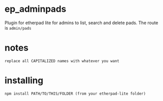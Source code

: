 ep_adminpads
===========

Plugin for etherpad lite for admins to list, search and delete pads. The route is `admin/pads`

# notes
    replace all CAPITALIZED names with whatever you want

# installing

    npm install PATH/TO/THIS/FOLDER (from your etherpad-lite folder)
